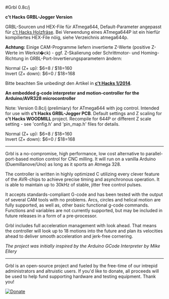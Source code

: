 #Grbl 0.8c/j 

**c't Hacks GRBL-Jogger Version**

GRBL-Sourcen und HEX-File für ATmega644, Default-Parameter angepasst für [c't Hacks Holzfräse](https://github.com/heise/WOODMILL). Bei Verwendung eines ATmega644P ist ein hierfür kompiliertes HEX-File nöig, siehe Verzeichnis atmega644p.

**Achtung:** Einige CAM-Programme liefern invertierte Z-Werte (positive Z-Werte im Werkst�ck) - ggf. Z-Skalierung oder Schrittmotor- und Homing-Richtung in GRBL-Port-Invertierungsparametern ändern:

Normal (Z+ up): $6=8 / $18=160<br>
Invert (Z+ down): $6=0 / $18=168<br>

Bitte beachten Sie unbedingt den Artikel in **[c't Hacks 1/2014](http://heise.de/-2109420)**.

**An embedded g-code interpreter and motion-controller for the Arduino/AVR328 microcontroller**

Note: Version 0.8c/j (prelimiary) for ATmega644 with jog control. Intended for 
use with **c't Hacks GRBL-Jogger PCB**. Default settings and Z scaling for **c't 
Hacks WOODMILL** project. Recompile for 644P or different Z scale setting - see 
'config.h' and 'pin_map.h' files for details.

Normal (Z+ up): $6=8 / $18=160<br>
Invert (Z+ down): $6=0 / $18=168<br>

------------

Grbl is a no-compromise, high performance, low cost alternative to parallel-port-based motion control for CNC milling. It will run on a vanilla Arduino (Duemillanove/Uno) as long as it sports an Atmega 328. 

The controller is written in highly optimized C utilizing every clever feature of the AVR-chips to achieve precise timing and asynchronous operation. It is able to maintain up to 30kHz of stable, jitter free control pulses.

It accepts standards-compliant G-code and has been tested with the output of several CAM tools with no problems. Arcs, circles and helical motion are fully supported, as well as, other basic functional g-code commands. Functions and variables are not currently supported, but may be included in future releases in a form of a pre-processor.

Grbl includes full acceleration management with look ahead. That means the controller will look up to 18 motions into the future and plan its velocities ahead to deliver smooth acceleration and jerk-free cornering.

_The project was initially inspired by the Arduino GCode Interpreter by Mike Ellery_

-------------

Grbl is an open-source project and fueled by the free-time of our intrepid administrators and altruistic users. If you'd like to donate, all proceeds will be used to help fund supporting hardware and testing equipment. Thank you!

[![Donate](https://www.paypalobjects.com/en_US/i/btn/btn_donate_LG.gif)](https://www.paypal.com/cgi-bin/webscr?cmd=_s-xclick&hosted_button_id=YNQZV7GRGQKVY)


